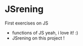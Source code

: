 # JSrening
First exercises on JS
* functions of JS yeah, i love it! :)
* JSrening on this project !


